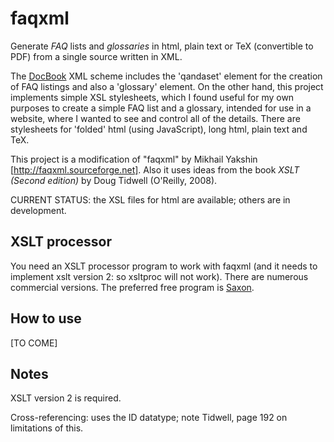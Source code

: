 faqxml
======

Generate _FAQ_ lists and _glossaries_ in html, plain text or TeX (convertible to PDF) from a single source written in XML.

The [DocBook](http://docbook.sourceforge.net/) XML scheme includes the 'qandaset' element for the creation of FAQ listings and also a 'glossary' element. On the other hand, this project implements simple XSL stylesheets, which I found useful for my own purposes to create a simple FAQ list and a glossary, intended for use in a website, where I wanted to see and control all of the details. There are stylesheets for 'folded' html (using JavaScript), long html, plain text and TeX. 

This project is a modification of "faqxml" by Mikhail Yakshin [http://faqxml.sourceforge.net]. Also it uses ideas from the book *XSLT (Second edition)* by Doug Tidwell (O'Reilly, 2008).

CURRENT STATUS: the XSL files for html are available; others are in development.


XSLT processor
--------------

You need an XSLT processor program to work with faqxml (and it needs to implement xslt version 2: so xsltproc will not work). There are numerous commercial versions. The preferred free program is [Saxon](http://saxon.sourceforge.net/).


How to use
----------

[TO COME]



Notes
-----

XSLT version 2 is required.

Cross-referencing: uses the ID datatype; note Tidwell, page 192 on limitations of this.